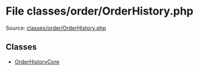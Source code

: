 File classes/order/OrderHistory.php
=========

Source: [classes/order/OrderHistory.php](https://github.com/PrestaShop/PrestaShop/blob/1.6.0.11/classes/order/OrderHistory.php)


Classes
-------

* [OrderHistoryCore](class.OrderHistoryCore.md)

